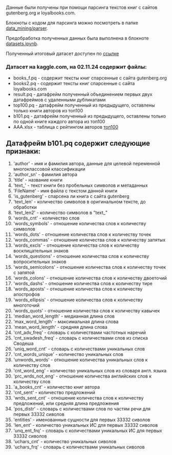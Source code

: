 Данные были получены при помощи парсинга текстов книг с сайтов gutenberg.org и loyalbooks.com.

Блокноты с кодом для парсинга можно посмотреть в папке [data_mining/parser](https://github.com/Difraya/hse_nlp_project/tree/main/data_mining/parsers).

Предобработка полученных данных была выполнена в  блокноте [datasets.ipynb](https://github.com/Difraya/hse_nlp_project/blob/main/data_mining/datasets.ipynb).

Полученный итоговый датасет доступен по [ссылке](https://www.kaggle.com/datasets/vorvit/books-eng)

### Датасет на kaggle.com, на 02.11.24 содержит файлы:
   - books_f.pq - содержит тексты книг спарсенные с сайта gutenberg.org
   - books2.pq - содержит тексты книг спарсенные с сайта loyalbooks.com
   - result.pq - датафрейм полученный объединением первых двух датафреймов с удаленными дубликатами
   - top100.pq - датафрейм полученный из предыдущего, оставлены только книги авторов из топ100
   - b101.pq - датафрейм полученный из предыдущего, оставлены только по одной книге каждого автора из топ100
   - AAA.xlsx - таблица с рейтингом авторов [топ100](https://www.imdb.com/list/ls005774742/)
## Датафрейм b101.pq содержит следующие признаки:
1.  'author' - имя и фамилия автора, данные для целевой переменной многоклассовой классификации
2.  'author_sn' - фамилия автора
3.  'title' - название книги
4.  'text_' - текст книги без пробельных символов и метаданных
5.  'FileName' - имя файла с текстом данной книги
6.  'is_gutenberg' - спарсена ли книга с сайта gutenberg
7.  'text_len' - количество символов в оригинальном тексте, до обработки
8.  'text_len2' - количество символов в "text_"
9.  'words_cnt' - количество слов
10. 'words_symbols' - отношение количества слов к количеству символов
11. 'words_dots' - отношение количества слов к количеству точек
12. 'words_commas' - отношение количества слов к количеству запятых
13. 'words_excls' - отношение количества слов к количеству восклицательных знаков
14. 'words_questions' - отношение количества слов к количеству вопросительных знаков
15. 'words_semicolons' - отношение количества слов к количеству точек с запятой
16. 'words_colons' - отношение количества слов к количеству двоеточий
17. 'words_dashs' - отношение количества слов к количеству тире
18. 'words_aposts' - отношение количества слов к количеству апострофов
19. 'words_ellipsis' - отношение количества слов к количеству многоточий
20. 'words_quots' - отношение количества слов к количеству кавычек
21. 'median_word_length' - медианная длина слов
22. 'max_word_length' - максимальная длина слова
23. 'mean_word_length' - средняя длина слова
24. 'cnt_adv_freq' - словарь с количествами частотных наречий
25. 'cnt_swadesh_freq' - словарь с количествами слов из списка Сводеша
26. 'uniq_word_cnt' - словарь с количествами уникальных слов
27. 'cnt_words_unique' - количество уникальных слов
28. 'unwords_words' - отношение количества уникальных слов к количеству слов
29. 'cnt_word_eng' - количество уникальных слов из словаря англ. языка
30. 'prc_wrds_not_eng' - отношение количества английских слов к количеству слов
31. 'a_books_cnt' - количество книг автора
32. 'cnt_sent' - количество предложений
33. 'wrds_sent_cnt' - отношение количества слов к количеству предложений, или средняя длина предложения
34. 'pos_distr' - словарь с количествами слов по частям речи для первых 33332 сиволов
35. 'entities' - именованные сущности для первых 33332 сиволов
36. 'len_ent' - количество уникальных ИС для первых 33332 сиволов
37. 'unq_ent_frq' - словарь с количествами уникальных ИС для первых 33332 сиволов
38. 'uchars_cnt' - количество уникальных сиволов
39. 'uchars_frq' - словарь с количествами уникальных сиволов

